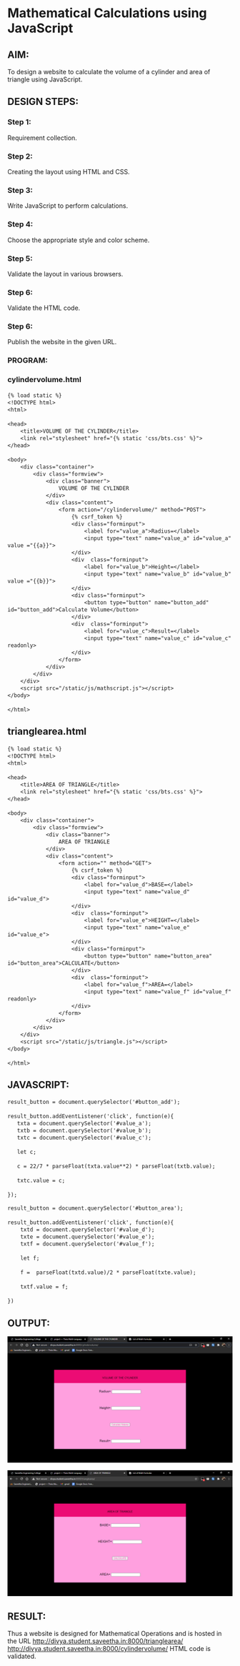 # Mathematical Calculations using JavaScript
## AIM:
To design a website to calculate the volume of a cylinder and area of triangle using JavaScript.

## DESIGN STEPS:
### Step 1: 
Requirement collection.
### Step 2:
Creating the layout using HTML and CSS.
### Step 3:
Write JavaScript to perform calculations.
### Step 4:
Choose the appropriate style and color scheme.
### Step 5:
Validate the layout in various browsers.
### Step 6:
Validate the HTML code.
### Step 6:
Publish the website in the given URL.


### PROGRAM:

### cylindervolume.html 
```
{% load static %}
<!DOCTYPE html>
<html>

<head>
    <title>VOLUME OF THE CYLINDER</title>
    <link rel="stylesheet" href="{% static 'css/bts.css' %}">
</head>

<body>
    <div class="container">
        <div class="formview">
            <div class="banner">
                VOLUME OF THE CYLINDER
            </div>
            <div class="content">
                <form action="/cylindervolume/" method="POST">
                    {% csrf_token %}
                    <div class="forminput">
                        <label for="value_a">Radius=</label>
                        <input type="text" name="value_a" id="value_a" value ="{{a}}">
                    </div>
                    <div  class="forminput">
                        <label for="value_b">Height=</label>
                        <input type="text" name="value_b" id="value_b" value ="{{b}}">
                    </div>                    
                    <div class="forminput">
                        <button type="button" name="button_add" id="button_add">Calculate Volume</button>
                    </div>
                    <div  class="forminput">
                        <label for="value_c">Result=</label>
                        <input type="text" name="value_c" id="value_c" readonly>
                    </div>
                </form>
            </div>
        </div>
    </div>
    <script src="/static/js/mathscript.js"></script>
</body>

</html>

```
## trianglearea.html
```
{% load static %}
<!DOCTYPE html>
<html>

<head>
    <title>AREA OF TRIANGLE</title>
    <link rel="stylesheet" href="{% static 'css/bts.css' %}">
</head>

<body>
    <div class="container">
        <div class="formview">
            <div class="banner">
                AREA OF TRIANGLE
            </div>
            <div class="content">
                <form action="" method="GET">
                    {% csrf_token %}
                    <div class="forminput">
                        <label for="value_d">BASE=</label>
                        <input type="text" name="value_d" id="value_d">
                    </div>
                    <div  class="forminput">
                        <label for="value_e">HEIGHT=</label>
                        <input type="text" name="value_e" id="value_e">
                    </div>                    
                    <div class="forminput">
                        <button type="button" name="button_area" id="button_area">CALCULATE</button>
                    </div>
                    <div  class="forminput">
                        <label for="value_f">AREA=</label>
                        <input type="text" name="value_f" id="value_f" readonly>
                    </div>                   
                </form>
            </div>
        </div>
    </div>
    <script src="/static/js/triangle.js"></script>
</body>

</html>
```


## JAVASCRIPT:

 ```
 result_button = document.querySelector('#button_add');

result_button.addEventListener('click', function(e){
    txta = document.querySelector('#value_a');
    txtb = document.querySelector('#value_b');
    txtc = document.querySelector('#value_c');
    
    let c;

    c = 22/7 * parseFloat(txta.value**2) * parseFloat(txtb.value);

    txtc.value = c;

});

```
```
result_button = document.querySelector('#button_area');

result_button.addEventListener('click', function(e){
    txtd = document.querySelector('#value_d');
    txte = document.querySelector('#value_e');
    txtf = document.querySelector('#value_f');
    
    let f;

    f =  parseFloat(txtd.value)/2 * parseFloat(txte.value);

    txtf.value = f;

})
```

## OUTPUT:

![output](./static/pics/cyl.png)

![output](./static/pics/tri.png)

## RESULT:

Thus a website is designed for Mathematical Operations and is hosted in the URL
http://divya.student.saveetha.in:8000/trianglearea/
http://divya.student.saveetha.in:8000/cylindervolume/
HTML code is validated.
